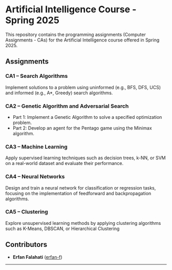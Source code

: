 # Artificial Intelligence Course - Spring 2025

This repository contains the programming assignments (Computer Assignments - CAs) for the Artificial Intelligence course offered in Spring 2025.

## Assignments

### CA1 – Search Algorithms
Implement solutions to a problem using uninformed (e.g., BFS, DFS, UCS) and informed (e.g., A*, Greedy) search algorithms.

### CA2 – Genetic Algorithm and Adversarial Search
- Part 1: Implement a Genetic Algorithm to solve a specified optimization problem.
- Part 2: Develop an agent for the Pentago game using the Minimax algorithm.

### CA3 – Machine Learning
Apply supervised learning techniques such as decision trees, k-NN, or SVM on a real-world dataset and evaluate their performance.

### CA4 – Neural Networks
Design and train a neural network for classification or regression tasks, focusing on the implementation of feedforward and backpropagation algorithms.

### CA5 – Clustering
Explore unsupervised learning methods by applying clustering algorithms such as K-Means, DBSCAN, or Hierarchical Clustering

## Contributors

- **Erfan Falahati** ([erfan-f](https://github.com/erfan-f))

---
